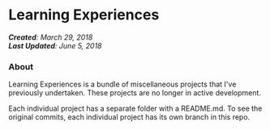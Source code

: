 # Learning Experiences
*__Created__: March 29, 2018*  
*__Last Updated__: June 5, 2018*   

### About
Learning Experiences is a bundle of miscellaneous projects that I've previously undertaken. These projects are no longer in active development.  

Each individual project has a separate folder with a README.md. To see the original commits, each individual project has its own branch in this repo.
